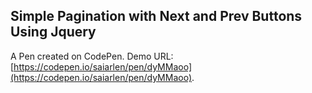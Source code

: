 ## Simple Pagination with Next and  Prev Buttons Using Jquery

A Pen created on CodePen. Demo URL: [https://codepen.io/saiarlen/pen/dyMMaoo](https://codepen.io/saiarlen/pen/dyMMaoo).
